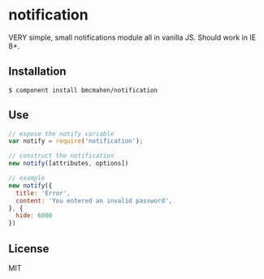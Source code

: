 
# notification

  VERY simple, small notifications module all in vanilla JS. Should work in IE 8+.

## Installation

    $ component install bmcmahen/notification

## Use
  
  ```javascript
  // expose the notify variable
  var notify = require('notification');

  // construct the notification
  new notify([attributes, options])

  // example
  new notify({
    title: 'Error',
    content: 'You entered an invalid password',
  }, {
    hide: 6000
  })

  ```

   

## License

  MIT
